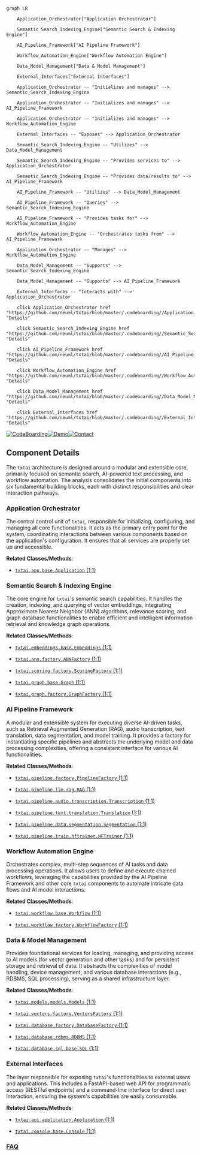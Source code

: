 ```mermaid

graph LR

    Application_Orchestrator["Application Orchestrator"]

    Semantic_Search_Indexing_Engine["Semantic Search & Indexing Engine"]

    AI_Pipeline_Framework["AI Pipeline Framework"]

    Workflow_Automation_Engine["Workflow Automation Engine"]

    Data_Model_Management["Data & Model Management"]

    External_Interfaces["External Interfaces"]

    Application_Orchestrator -- "Initializes and manages" --> Semantic_Search_Indexing_Engine

    Application_Orchestrator -- "Initializes and manages" --> AI_Pipeline_Framework

    Application_Orchestrator -- "Initializes and manages" --> Workflow_Automation_Engine

    External_Interfaces -- "Exposes" --> Application_Orchestrator

    Semantic_Search_Indexing_Engine -- "Utilizes" --> Data_Model_Management

    Semantic_Search_Indexing_Engine -- "Provides services to" --> Application_Orchestrator

    Semantic_Search_Indexing_Engine -- "Provides data/results to" --> AI_Pipeline_Framework

    AI_Pipeline_Framework -- "Utilizes" --> Data_Model_Management

    AI_Pipeline_Framework -- "Queries" --> Semantic_Search_Indexing_Engine

    AI_Pipeline_Framework -- "Provides tasks for" --> Workflow_Automation_Engine

    Workflow_Automation_Engine -- "Orchestrates tasks from" --> AI_Pipeline_Framework

    Application_Orchestrator -- "Manages" --> Workflow_Automation_Engine

    Data_Model_Management -- "Supports" --> Semantic_Search_Indexing_Engine

    Data_Model_Management -- "Supports" --> AI_Pipeline_Framework

    External_Interfaces -- "Interacts with" --> Application_Orchestrator

    click Application_Orchestrator href "https://github.com/neuml/txtai/blob/master/.codeboarding//Application_Orchestrator.md" "Details"

    click Semantic_Search_Indexing_Engine href "https://github.com/neuml/txtai/blob/master/.codeboarding//Semantic_Search_Indexing_Engine.md" "Details"

    click AI_Pipeline_Framework href "https://github.com/neuml/txtai/blob/master/.codeboarding//AI_Pipeline_Framework.md" "Details"

    click Workflow_Automation_Engine href "https://github.com/neuml/txtai/blob/master/.codeboarding//Workflow_Automation_Engine.md" "Details"

    click Data_Model_Management href "https://github.com/neuml/txtai/blob/master/.codeboarding//Data_Model_Management.md" "Details"

    click External_Interfaces href "https://github.com/neuml/txtai/blob/master/.codeboarding//External_Interfaces.md" "Details"

```

[![CodeBoarding](https://img.shields.io/badge/Generated%20by-CodeBoarding-9cf?style=flat-square)](https://github.com/CodeBoarding/GeneratedOnBoardings)[![Demo](https://img.shields.io/badge/Try%20our-Demo-blue?style=flat-square)](https://www.codeboarding.org/demo)[![Contact](https://img.shields.io/badge/Contact%20us%20-%20contact@codeboarding.org-lightgrey?style=flat-square)](mailto:contact@codeboarding.org)



## Component Details



The `txtai` architecture is designed around a modular and extensible core, primarily focused on semantic search, AI-powered text processing, and workflow automation. The analysis consolidates the initial components into six fundamental building blocks, each with distinct responsibilities and clear interaction pathways.



### Application Orchestrator

The central control unit of `txtai`, responsible for initializing, configuring, and managing all core functionalities. It acts as the primary entry point for the system, coordinating interactions between various components based on the application's configuration. It ensures that all services are properly set up and accessible.





**Related Classes/Methods**:



- <a href="https://github.com/neuml/txtai/blob/master/src/python/txtai/app/base.py#L1-L1" target="_blank" rel="noopener noreferrer">`txtai.app.base.Application` (1:1)</a>





### Semantic Search & Indexing Engine

The core engine for `txtai`'s semantic search capabilities. It handles the creation, indexing, and querying of vector embeddings, integrating Approximate Nearest Neighbor (ANN) algorithms, relevance scoring, and graph database functionalities to enable efficient and intelligent information retrieval and knowledge graph operations.





**Related Classes/Methods**:



- <a href="https://github.com/neuml/txtai/blob/master/src/python/txtai/embeddings/base.py#L1-L1" target="_blank" rel="noopener noreferrer">`txtai.embeddings.base.Embeddings` (1:1)</a>

- <a href="https://github.com/neuml/txtai/blob/master/src/python/txtai/ann/factory.py#L1-L1" target="_blank" rel="noopener noreferrer">`txtai.ann.factory.ANNFactory` (1:1)</a>

- <a href="https://github.com/neuml/txtai/blob/master/src/python/txtai/scoring/factory.py#L1-L1" target="_blank" rel="noopener noreferrer">`txtai.scoring.factory.ScoringFactory` (1:1)</a>

- <a href="https://github.com/neuml/txtai/blob/master/src/python/txtai/graph/base.py#L1-L1" target="_blank" rel="noopener noreferrer">`txtai.graph.base.Graph` (1:1)</a>

- <a href="https://github.com/neuml/txtai/blob/master/src/python/txtai/graph/factory.py#L1-L1" target="_blank" rel="noopener noreferrer">`txtai.graph.factory.GraphFactory` (1:1)</a>





### AI Pipeline Framework

A modular and extensible system for executing diverse AI-driven tasks, such as Retrieval Augmented Generation (RAG), audio transcription, text translation, data segmentation, and model training. It provides a factory for instantiating specific pipelines and abstracts the underlying model and data processing complexities, offering a consistent interface for various AI functionalities.





**Related Classes/Methods**:



- <a href="https://github.com/neuml/txtai/blob/master/src/python/txtai/pipeline/factory.py#L1-L1" target="_blank" rel="noopener noreferrer">`txtai.pipeline.factory.PipelineFactory` (1:1)</a>

- <a href="https://github.com/neuml/txtai/blob/master/src/python/txtai/pipeline/llm/rag.py#L1-L1" target="_blank" rel="noopener noreferrer">`txtai.pipeline.llm.rag.RAG` (1:1)</a>

- <a href="https://github.com/neuml/txtai/blob/master/src/python/txtai/pipeline/audio/transcription.py#L1-L1" target="_blank" rel="noopener noreferrer">`txtai.pipeline.audio.transcription.Transcription` (1:1)</a>

- <a href="https://github.com/neuml/txtai/blob/master/src/python/txtai/pipeline/text/translation.py#L1-L1" target="_blank" rel="noopener noreferrer">`txtai.pipeline.text.translation.Translation` (1:1)</a>

- <a href="https://github.com/neuml/txtai/blob/master/src/python/txtai/pipeline/data/segmentation.py#L1-L1" target="_blank" rel="noopener noreferrer">`txtai.pipeline.data.segmentation.Segmentation` (1:1)</a>

- <a href="https://github.com/neuml/txtai/blob/master/src/python/txtai/pipeline/train/hftrainer.py#L1-L1" target="_blank" rel="noopener noreferrer">`txtai.pipeline.train.hftrainer.HFTrainer` (1:1)</a>





### Workflow Automation Engine

Orchestrates complex, multi-step sequences of AI tasks and data processing operations. It allows users to define and execute chained workflows, leveraging the capabilities provided by the AI Pipeline Framework and other core `txtai` components to automate intricate data flows and AI model interactions.





**Related Classes/Methods**:



- <a href="https://github.com/neuml/txtai/blob/master/src/python/txtai/workflow/base.py#L1-L1" target="_blank" rel="noopener noreferrer">`txtai.workflow.base.Workflow` (1:1)</a>

- <a href="https://github.com/neuml/txtai/blob/master/src/python/txtai/workflow/factory.py#L1-L1" target="_blank" rel="noopener noreferrer">`txtai.workflow.factory.WorkflowFactory` (1:1)</a>





### Data & Model Management

Provides foundational services for loading, managing, and providing access to AI models (for vector generation and other tasks) and for persistent storage and retrieval of data. It abstracts the complexities of model handling, device management, and various database interactions (e.g., RDBMS, SQL processing), serving as a shared infrastructure layer.





**Related Classes/Methods**:



- <a href="https://github.com/neuml/txtai/blob/master/src/python/txtai/models/models.py#L1-L1" target="_blank" rel="noopener noreferrer">`txtai.models.models.Models` (1:1)</a>

- <a href="https://github.com/neuml/txtai/blob/master/src/python/txtai/vectors/factory.py#L1-L1" target="_blank" rel="noopener noreferrer">`txtai.vectors.factory.VectorsFactory` (1:1)</a>

- <a href="https://github.com/neuml/txtai/blob/master/src/python/txtai/database/factory.py#L1-L1" target="_blank" rel="noopener noreferrer">`txtai.database.factory.DatabaseFactory` (1:1)</a>

- <a href="https://github.com/neuml/txtai/blob/master/src/python/txtai/database/rdbms.py#L1-L1" target="_blank" rel="noopener noreferrer">`txtai.database.rdbms.RDBMS` (1:1)</a>

- <a href="https://github.com/neuml/txtai/blob/master/src/python/txtai/database/sql/base.py#L1-L1" target="_blank" rel="noopener noreferrer">`txtai.database.sql.base.SQL` (1:1)</a>





### External Interfaces

The layer responsible for exposing `txtai`'s functionalities to external users and applications. This includes a FastAPI-based web API for programmatic access (RESTful endpoints) and a command-line interface for direct user interaction, ensuring the system's capabilities are easily consumable.





**Related Classes/Methods**:



- <a href="https://github.com/neuml/txtai/blob/master/src/python/txtai/api/application.py#L1-L1" target="_blank" rel="noopener noreferrer">`txtai.api.application.Application` (1:1)</a>

- <a href="https://github.com/neuml/txtai/blob/master/src/python/txtai/console/base.py#L1-L1" target="_blank" rel="noopener noreferrer">`txtai.console.base.Console` (1:1)</a>









### [FAQ](https://github.com/CodeBoarding/GeneratedOnBoardings/tree/main?tab=readme-ov-file#faq)